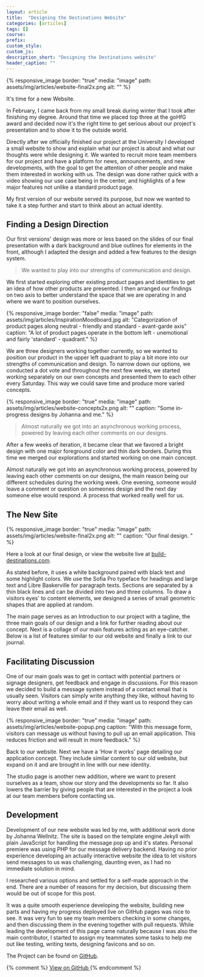 ```yaml
---
layout: article
title:  "Designing the Destinations Website"
categories: [articles]
tags: []
course:
prefix: 
custom_style:
custom_js:
description_short: "Designing the Destinations website"
header_caption: ""
---
```



{% responsive_image
border: "true"
media: "image"
path: assets/img/articles/website-final2x.png
alt: ""
%}

It's time for a new Website.

In February, I came back from my small break during winter that I took after finishing my degree. Around that time we placed top three at the goHfG award and decided now it's the right time to get serious about our project's presentation and to show it to the outside world. 

Directly after we officially finished our project at the University I developed a small website to show and explain what our project is about and what our thoughts were while designing it. We wanted to recruit more team members for our project and have a platform for news, announcements, and new developments, with the goal to get the attention of other people and make them interested in working with us. The design was done rather quick with a video showing our use case being in the center, and highlights of a few major features not unlike a standard product page. 

My first version of our website served its purpose, but now we wanted to take it a step further and start to think about an actual identity. 


## Finding a Design Direction

Our first versions' design was more or less based on the slides of our final presentation with a dark background and blue outlines for elements in the front, although I adapted the design and added a few features to the design system.

> We wanted to play into our strengths of communication and design.

We first started exploring other existing product pages and identities to get an idea of how other products are presented. I then arranged our findings on two axis to better understand the space that we are operating in and where we want to position ourselves.


{% responsive_image
border: "false"
media: "image"
path: assets/img/articles/InspirationMoodboard.jpg
alt: "Categorization of product pages along neutral - friendly and standard - avant-garde axis"
caption: "A lot of product pages operate in the bottom left - unemotional and fairly 'standard' - quadrant." %}

 We are three designers working together currently, so we wanted to position our product in the upper left quadrant to play a bit more into our strengths of communication and design. To narrow down our options, we conducted a dot vote and throughout the next few weeks, we started working separately on our own concepts and presented them to each other every Saturday. This way we could save time and produce more varied concepts.

{% responsive_image
border: "true"
media: "image"
path: assets/img/articles/website-concepts2x.png
alt: ""
caption: "Some in-progress designs by Johanna and me." %}

> Almost naturally we got into an asynchronous working process, powered by leaving each other comments on our designs.

After a few weeks of iteration, it became clear that we favored a bright design with one major foreground color and thin dark borders. During this time we merged our explorations and started working on one main concept. 

Almost naturally we got into an asynchronous working process, powered by leaving each other comments on our designs, the main reason being our different schedules during the working week. One evening, someone would leave a comment or question on someones design and the next day someone else would respond. A process that worked really well for us.


## The New Site

{% responsive_image
border: "true"
media: "image"
path: assets/img/articles/website-final2x.png
alt: ""
caption: "Our final design. " %}

Here a look at our final design, or view the website live at [build-destinations.com](https://www.build-destinations.com). 

As stated before, it uses a white background paired with black text and some highlight colors. We use the Sofia Pro typeface for headings and large text and Libre Baskerville for paragraph texts. Sections are separated by a thin black lines and can be divided into two and three columns. To draw a visitors eyes' to content elements, we designed a series of small geometric shapes that are applied at random.

The main page serves as an Introduction to our project with a tagline, the three main goals of our design and a link for further reading about our concept. Next is a collage of our main features acting as an eye-catcher. Below is a list of features similar to our old website and finally a link to our journal.

## Facilitating Discussion

One of our main goals was to get in contact with potential partners or signage designers, get feedback and engage in discussions. For this reason we decided to build a message system instead of a contact email that is usually seen. Visitors can simply write anything they like, without having to worry about writing a whole email and if they want us to respond they can leave their email as well. 

{% responsive_image
border: "true"
media: "image"
path: assets/img/articles/website-popup.png
caption: "With this message form, visitors can message us without having to pull up an email application. This reduces friction and will result in more feedback." %}

Back to our website. Next we have a 'How it works' page detailing our application concept. They include similar content to our old website, but expand on it and are brought in line with our new identity. 

The studio page is another new addition, where we want to present ourselves as a team, show our story and the developments so far. It also lowers the barrier by giving people that are interested in the project a look at our team members before contacting us.

## Development

Development of our new website was led by me, with additional work done by Johanna Wellnitz. The site is based on the template engine Jekyll with plain JavaScript for handling the message pop up and it's states. Personal premiere was using PHP for our message delivery backend. Having no prior experience developing an actually interactive website the idea to let visitors send messages to us was challenging, daunting even, as I had no immediate solution in mind. 

I researched various options and settled for a self-made approach in the end. There are a number of reasons for my decision, but discussing them would be out of scope for this post. 

It was a quite smooth experience developing the website, building new parts and having my progress deployed live on GitHub pages was nice to see. It was very fun to see my team members checking in some changes, and then discussing them in the evening together with pull requests. While leading the development of this page came naturally because I was also the main contributor, I started to assign my teammates some tasks to help me out like testing, writing texts, designing favicons and so on. 


The Project can be found on [GitHub][GHLink].

{% comment %}
<a href="https://github.com/The-Destinations-Company/the-destinations-company.github.io" class="button-link">
<span>View on GitHub</span>
</a>
{% endcomment %}





[GHLink]: https://github.com/The-Destinations-Company/the-destinations-company.github.io

